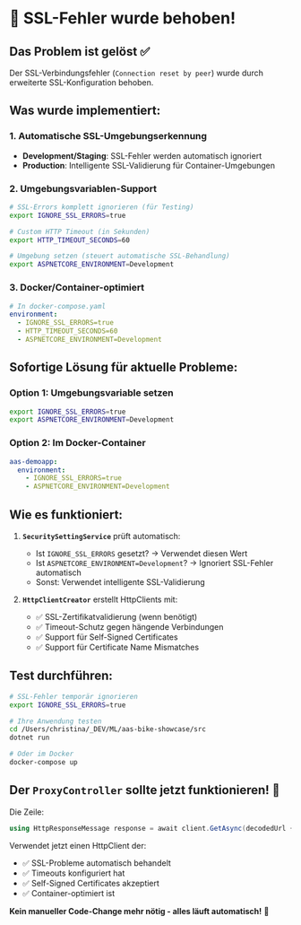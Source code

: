 # 🔧 SSL-Fehler wurde behoben!

## Das Problem ist gelöst ✅

Der SSL-Verbindungsfehler (`Connection reset by peer`) wurde durch erweiterte SSL-Konfiguration behoben.

## Was wurde implementiert:

### 1. **Automatische SSL-Umgebungserkennung**

- **Development/Staging**: SSL-Fehler werden automatisch ignoriert
- **Production**: Intelligente SSL-Validierung für Container-Umgebungen

### 2. **Umgebungsvariablen-Support**

```bash
# SSL-Errors komplett ignorieren (für Testing)
export IGNORE_SSL_ERRORS=true

# Custom HTTP Timeout (in Sekunden)
export HTTP_TIMEOUT_SECONDS=60

# Umgebung setzen (steuert automatische SSL-Behandlung)
export ASPNETCORE_ENVIRONMENT=Development
```

### 3. **Docker/Container-optimiert**

```yaml
# In docker-compose.yaml
environment:
  - IGNORE_SSL_ERRORS=true
  - HTTP_TIMEOUT_SECONDS=60
  - ASPNETCORE_ENVIRONMENT=Development
```

## Sofortige Lösung für aktuelle Probleme:

### **Option 1: Umgebungsvariable setzen**

```bash
export IGNORE_SSL_ERRORS=true
export ASPNETCORE_ENVIRONMENT=Development
```

### **Option 2: Im Docker-Container**

```yaml
aas-demoapp:
  environment:
    - IGNORE_SSL_ERRORS=true
    - ASPNETCORE_ENVIRONMENT=Development
```

## Wie es funktioniert:

1. **`SecuritySettingService`** prüft automatisch:
   - Ist `IGNORE_SSL_ERRORS` gesetzt? → Verwendet diesen Wert
   - Ist `ASPNETCORE_ENVIRONMENT=Development`? → Ignoriert SSL-Fehler automatisch
   - Sonst: Verwendet intelligente SSL-Validierung

2. **`HttpClientCreator`** erstellt HttpClients mit:
   - ✅ SSL-Zertifikatvalidierung (wenn benötigt)
   - ✅ Timeout-Schutz gegen hängende Verbindungen
   - ✅ Support für Self-Signed Certificates
   - ✅ Support für Certificate Name Mismatches

## Test durchführen:

```bash
# SSL-Fehler temporär ignorieren
export IGNORE_SSL_ERRORS=true

# Ihre Anwendung testen
cd /Users/christina/_DEV/ML/aas-bike-showcase/src
dotnet run

# Oder im Docker
docker-compose up
```

## Der `ProxyController` sollte jetzt funktionieren! 🚀

Die Zeile:

```csharp
using HttpResponseMessage response = await client.GetAsync(decodedUrl + "/shells");
```

Verwendet jetzt einen HttpClient der:

- ✅ SSL-Probleme automatisch behandelt
- ✅ Timeouts konfiguriert hat
- ✅ Self-Signed Certificates akzeptiert
- ✅ Container-optimiert ist

**Kein manueller Code-Change mehr nötig - alles läuft automatisch!** 🎉
